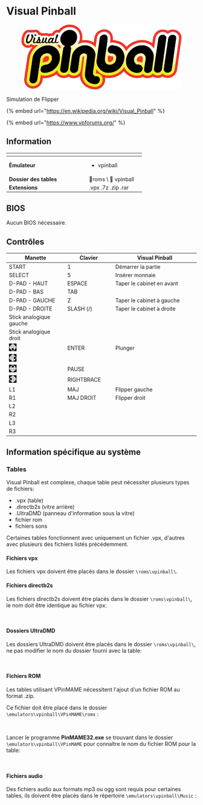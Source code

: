 # Visual Pinball

<div align="left">

<figure><img src="https://raw.githubusercontent.com/fabricecaruso/es-theme-carbon/52ff37c9e265587d006945a2ba695b5a962b3a3d/art/logos/vpinball.svg" alt=""><figcaption></figcaption></figure>

</div>

Simulation de Flipper

{% embed url="https://en.wikipedia.org/wiki/Visual_Pinball" %}

{% embed url="https://www.vpforums.org/" %}

## Information

<table data-header-hidden><thead><tr><th width="198"></th><th></th><th data-hidden></th></tr></thead><tbody><tr><td><strong>Émulateur</strong></td><td><ul><li>vpinball</li></ul></td><td></td></tr><tr><td><strong>Dossier des tables</strong></td><td><span data-gb-custom-inline data-tag="emoji" data-code="1f4c2">📂</span>roms \ <span data-gb-custom-inline data-tag="emoji" data-code="1f4c2">📂</span> vpinball</td><td></td></tr><tr><td><strong>Extensions</strong></td><td>.vpx .7z .zip .rar</td><td></td></tr></tbody></table>

## BIOS

Aucun BIOS nécessaire.

## Contrôles

<table><thead><tr><th width="250">Manette</th><th width="152">Clavier</th><th width="443">Visual Pinball</th></tr></thead><tbody><tr><td>START</td><td>1</td><td>Démarrer la partie</td></tr><tr><td>SELECT</td><td>5</td><td>Insérer monnaie</td></tr><tr><td>D-PAD - HAUT</td><td>ESPACE</td><td>Taper le cabinet en avant</td></tr><tr><td>D-PAD - BAS</td><td>TAB</td><td></td></tr><tr><td>D-PAD - GAUCHE</td><td>Z</td><td>Taper le cabinet à gauche</td></tr><tr><td>D-PAD - DROITE</td><td>SLASH (/)</td><td>Taper le cabinet à droite</td></tr><tr><td>Stick analogique gauche</td><td></td><td></td></tr><tr><td>Stick analogique droit</td><td></td><td></td></tr><tr><td><img src="../../../.gitbook/assets/image (19).png" alt="A"></td><td>ENTER</td><td>Plunger</td></tr><tr><td><img src="../../../.gitbook/assets/image (6).png" alt="B"></td><td></td><td></td></tr><tr><td><img src="../../../.gitbook/assets/image (34).png" alt="" data-size="original"></td><td>PAUSE</td><td></td></tr><tr><td><img src="../../../.gitbook/assets/image (32).png" alt="" data-size="line"></td><td>RIGHTBRACE</td><td></td></tr><tr><td>L1</td><td>MAJ</td><td>Flipper gauche</td></tr><tr><td>R1</td><td>MAJ DROIT</td><td>Flipper droit</td></tr><tr><td>L2</td><td></td><td></td></tr><tr><td>R2</td><td></td><td></td></tr><tr><td>L3</td><td></td><td></td></tr><tr><td>R3</td><td></td><td></td></tr></tbody></table>

## Information spécifique au système

### Tables

Visual Pinball est complexe, chaque table peut nécessiter plusieurs types de fichiers:

* .vpx (table)
* .directb2s (vitre arrière)
* .UltraDMD (panneau d'information sous la vitre)
* fichier rom
* fichiers sons

Certaines tables fonctionnent avec uniquement un fichier .vpx, d'autres avec plusieurs des fichiers listés précédemment.

#### Fichiers vpx

Les fichiers vpx doivent être placés dans le dossier `\roms\vpinball\`.

#### Fichiers directb2s&#x20;

Les fichiers directb2s doivent être placés dans le dossier `\roms\vpinball\`, le nom doit être identique au fichier vpx:

<div align="left">

<figure><img src="https://i.imgur.com/muDyjzI.png" alt=""><figcaption></figcaption></figure>

</div>

#### Dossiers UltraDMD&#x20;

Les dossiers UltraDMD doivent être placés dans le dossier `\roms\vpinball\`, ne pas modifier le nom du dossier fourni avec la table:

<div align="left">

<figure><img src="https://i.imgur.com/LIDc6B0.png" alt=""><figcaption></figcaption></figure>

</div>

#### Fichiers ROM&#x20;

Les tables utilisant VPinMAME nécessitent l'ajout d'un fichier ROM au format .zip.

Ce fichier doit être placé dans le dossier `\emulators\vpinball\VPinMAME\roms` :&#x20;

<div align="left">

<figure><img src="https://i.imgur.com/TpXP6dI.png" alt=""><figcaption></figcaption></figure>

</div>

Lancer le programme **PinMAME32.exe** se trouvant dans le dossier `\emulators\vpinball\VPinMAME` pour connaître le nom du fichier ROM pour la table:

<div align="left">

<figure><img src="https://i.imgur.com/FMuBSQ3.png" alt=""><figcaption></figcaption></figure>

</div>

#### Fichiers audio

Des fichiers audio aux formats mp3 ou ogg sont requis pour certaines tables, ils doivent être placés dans le répertoire `\emulators\vpinball\Music` :

<div align="left">

<figure><img src="https://i.imgur.com/V3nna49.png" alt=""><figcaption></figcaption></figure>

</div>
